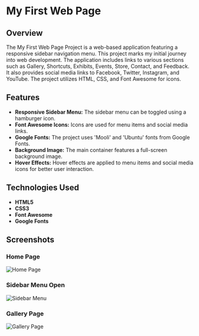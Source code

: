 # My First Web Page 

## Overview

The My First Web Page Project is a web-based application featuring a responsive sidebar navigation menu. This project marks my initial journey into web development. The application includes links to various sections such as Gallery, Shortcuts, Exhibits, Events, Store, Contact, and Feedback. It also provides social media links to Facebook, Twitter, Instagram, and YouTube. The project utilizes HTML, CSS, and Font Awesome for icons.

## Features

- **Responsive Sidebar Menu:** The sidebar menu can be toggled using a hamburger icon.
- **Font Awesome Icons:** Icons are used for menu items and social media links.
- **Google Fonts:** The project uses 'Mooli' and 'Ubuntu' fonts from Google Fonts.
- **Background Image:** The main container features a full-screen background image.
- **Hover Effects:** Hover effects are applied to menu items and social media icons for better user interaction.

## Technologies Used

- **HTML5**
- **CSS3**
- **Font Awesome**
- **Google Fonts**

## Screenshots

### Home Page
![Home Page](./readme_images/Hamburger_sidebar)

### Sidebar Menu Open
![Sidebar Menu](https://via.placeholder.com/800x600.png?text=Sidebar+Menu)

### Gallery Page
![Gallery Page](https://via.placeholder.com/800x600.png?text=Gallery+Page)

